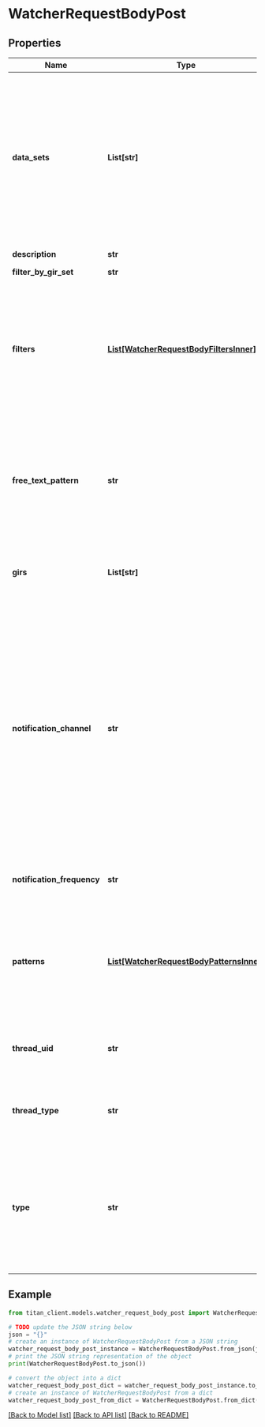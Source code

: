 # WatcherRequestBodyPost


## Properties

Name | Type | Description | Notes
------------ | ------------- | ------------- | -------------
**data_sets** | **List[str]** | Limiting watcher by data sets. Defaults to all accessible data sets if empty. Please pay attention, that &#x60;Malware Reports&#x60; belongs to &#x60;malware&#x60; data set and &#x60;Vulnerability Reports&#x60; belong to cve data set. | [optional] 
**description** | **str** | Watcher description. | [optional] 
**filter_by_gir_set** | **str** | GIR set filter. | [optional] 
**filters** | [**List[WatcherRequestBodyFiltersInner]**](WatcherRequestBodyFiltersInner.md) | Search filters. Can be used with &#x60;search&#x60; watchers for narrowing results. More information about search filter types and their compatibility with search pattern types is [here](https://titan.intel471.com/api/docs/#api-_footer). | [optional] 
**free_text_pattern** | **str** | Simplified form of adding search pattern. Search type will be automatically set to &#x60;FreeText&#x60; and pattern will be filled with a given value. | [optional] 
**girs** | **List[str]** | GIR paths selected by user. Ignored if &#x60;filterByGirSet&#x60; isn&#39;t &#x60;custom&#x60;. | [optional] 
**notification_channel** | **str** | Notifications channel. email channel will send &#x60;email&#x60; notifications either &#x60;immediately&#x60; or &#x60;daily&#x60; (frequency has to be specified in another field). &#x60;website&#x60; channel doesn&#39;t send emails and keeps all notifications in the website. Regardless of the field value alerts are always accessible via API. | [optional] 
**notification_frequency** | **str** | Notification frequency. Applicable to &#x60;email&#x60; channel only. | [optional] 
**patterns** | [**List[WatcherRequestBodyPatternsInner]**](WatcherRequestBodyPatternsInner.md) | Extended form of adding search patterns to a &#x60;search&#x60; type watcher. Used to specify search pattern type (handle, IP address, hash, etc.). | [optional] 
**thread_uid** | **str** | Forum thread identifier. Applicable only for &#x60;thread&#x60; watcher type. | [optional] 
**thread_type** | **str** | In case watcher &#x60;type&#x60; is &#x60;thread&#x60; the &#x60;threadType&#x60; must be specified. | [optional] 
**type** | **str** | Watcher type.&lt;br /&gt;&#x60;search&#x60; type watcher queries search engine with a pattern provided,&lt;br /&gt;&#x60;thread&#x60; watcher monitors given forum thread for a new posts. | [optional] 

## Example

```python
from titan_client.models.watcher_request_body_post import WatcherRequestBodyPost

# TODO update the JSON string below
json = "{}"
# create an instance of WatcherRequestBodyPost from a JSON string
watcher_request_body_post_instance = WatcherRequestBodyPost.from_json(json)
# print the JSON string representation of the object
print(WatcherRequestBodyPost.to_json())

# convert the object into a dict
watcher_request_body_post_dict = watcher_request_body_post_instance.to_dict()
# create an instance of WatcherRequestBodyPost from a dict
watcher_request_body_post_from_dict = WatcherRequestBodyPost.from_dict(watcher_request_body_post_dict)
```
[[Back to Model list]](../README.md#documentation-for-models) [[Back to API list]](../README.md#documentation-for-api-endpoints) [[Back to README]](../README.md)


